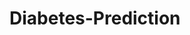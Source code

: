 # Diabetes-Prediction


































































































































